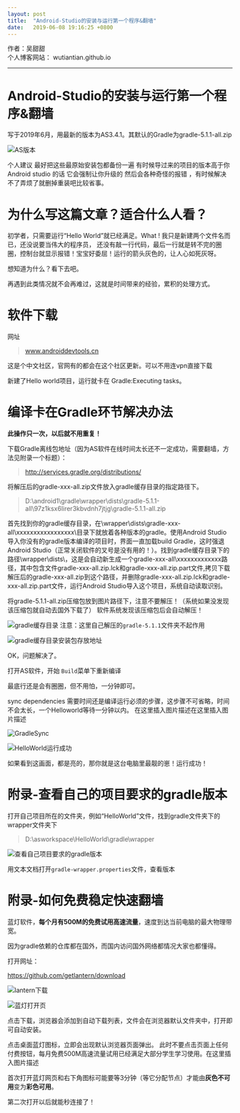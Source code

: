 ```yaml
---
layout: post
title:  "Android-Studio的安装与运行第一个程序&翻墙"
date:   2019-06-08 19:16:25 +0800
---
```

作者：吴甜甜  
个人博客网站： wutiantian.github.io

---

#  Android-Studio的安装与运行第一个程序&翻墙



写于2019年6月，用最新的版本为AS3.4.1。其默认的Gradle为gradle-5.1.1-all.zip

![AS版本](/images/AS版本.png) 

个人建议 最好把这些最原始安装包都备份一遍 有时候导过来的项目的版本高于你Android studio 的话 它会强制让你升级的 然后会各种奇怪的报错 ，有时候解决不了弄烦了就删掉重装吧比较省事。

# 为什么写这篇文章？适合什么人看？

初学者，只需要运行“Hello World”就已经满足。What ! 我只是新建两个文件名而已，还没说要当伟大的程序员， 还没有敲一行代码，最后一行就是转不完的圈圈，控制台就显示报错！宝宝好委屈！运行的箭头灰色的，让人心如死灰呀。

想知道为什么？看下去吧。

再遇到此类情况就不会再难过，这就是时间带来的经验，累积的处理方式。

# 软件下载

网址

>www.androiddevtools.cn



这是个中文社区，官网有的都会在这个社区更新。可以不用连vpn直接下载

新建了Hello world项目，运行就卡在 Gradle:Executing tasks。

# 编译卡在Gradle环节解决办法

**此操作只一次，以后就不用重复！**

下载Gradle离线包地址（因为AS软件在线时间太长还不一定成功，需要翻墙，方法见附录一个标题）：

>http://services.gradle.org/distributions/ 



将解压后的gradle-xxx-all.zip文件放入gradle缓存目录的指定路径下。

>D:\android1\gradle\wrapper\dists\gradle-5.1.1-all\97z1ksx6lirer3kbvdnh7jtjg\gradle-5.1.1-all.zip



首先找到你的gradle缓存目录，在\wrapper\dists\gradle-xxx-all\xxxxxxxxxxxxxxxxx\目录下就放着各种版本的gradle。使用Android Studio导入你没有的gradle版本编译的项目时，界面一直加载build Gradle，这时强退Android Studio（正常关闭软件的叉号是没有用的！）。找到gradle缓存目录下的路径\wrapper\dists\，这是会自动新生成一个gradle-xxx-all\xxxxxxxxxxxxx路径，其中包含文件gradle-xxx-all.zip.lck和gradle-xxx-all.zip.part文件,拷贝下载解压后的gradle-xxx-all.zip到这个路径，并删除gradle-xxx-all.zip.lck和gradle-xxx-all.zip.part文件，运行Android Studio导入这个项目，系统自动读取识别。

将gradle-5.1.1-all.zip压缩包放到图片路径下，注意不要解压！（系统如果没发现该压缩包就自动去国外下载了）
软件系统发现该压缩包后会自动解压！


![gradle缓存目录](/images/gradle缓存目录.png) 
注意：这里自己解压的```gradle-5.1.1```文件夹不起作用


![gradle缓存目录安装包存放地址](/images/gradle缓存目录安装包存放地址.png) 


OK，问题解决了。

打开AS软件，开始 ```Build```菜单下重新编译

最底行还是会有圈圈，但不用怕，一分钟即可。

sync dependencies 需要时间还是编译运行必须的步骤，这步骤不可省略，时间不会太长，一个Helloworld等待一分钟以内。
在这里插入图片描述在这里插入图片描述



![GradleSync](/images/GradleSync.png) 


![HelloWorld运行成功](/images/HelloWorld运行成功.png) 

如果看到这画面，都是亮的，那你就是这台电脑里最靓的崽！运行成功！




# 附录-查看自己的项目要求的gradle版本

打开自己项目所在的文件夹，例如“HelloWorld”文件，找到gradle文件夹下的wrapper文件夹下

>D:\asworkspace\HelloWorld\gradle\wrapper


![查看自己项目要求的gradle版本](/images/查看自己项目要求的gradle版本.png) 


用文本文档打开```gradle-wrapper.properties```文件，查看版本



# 附录-如何免费稳定快速翻墙

蓝灯软件，**每个月有500M的免费试用高速流量**，速度到达当前电脑的最大物理带宽。

因为gradle依赖的仓库都在国外，而国内访问国外网络都情况大家也都懂得。





打开网址：

https://github.com/getlantern/download


![lantern下载](/images/lantern下载.png) 

![蓝灯打开页](/images/蓝灯打开页.png)



点击下载，浏览器会添加到自动下载列表，文件会在浏览器默认文件夹中，打开即可自动安装。

点击桌面蓝灯图标，立即会出现默认浏览器页面弹出。
此时不要点击页面上任何付费按钮，每月免费500M高速流量试用已经满足大部分学生学习使用。在这里插入图片描述

首次打开蓝灯网页和右下角图标可能要等3分钟（等它分配节点）才能由**灰色不可用**变为**彩色可用**。

第二次打开以后就能秒连接了！
